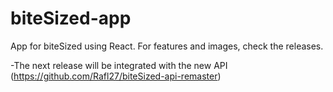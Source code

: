 # biteSized-app
App for biteSized using React.
For features and images, check the releases.

-The next release will be integrated with the new API (https://github.com/Rafl27/biteSized-api-remaster)
